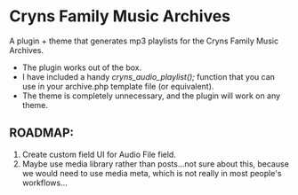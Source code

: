 # Cryns Family Music Archives
A plugin + theme that generates mp3 playlists for the Cryns Family Music Archives.

*  The plugin works out of the box.  
*  I have included a handy *cryns_audio_playlist();* function that you can use in your archive.php template file (or equivalent).
*  The theme is completely unnecessary, and the plugin will work on any theme.

## ROADMAP:
1.  Create custom field UI for Audio File field.
2.  Maybe use media library rather than posts...not sure about this, because we would need to use media meta, which is not really in most people's workflows...
